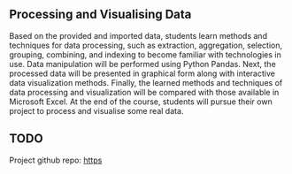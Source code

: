 ## Processing and Visualising Data

Based on the provided and imported data, students learn methods and techniques for data
processing, such as extraction, aggregation, selection, grouping, combining, and indexing to
become familiar with technologies in use. Data manipulation will be performed using Python
Pandas. Next, the processed data will be presented in graphical form along with interactive data
visualization methods. Finally, the learned methods and techniques of data processing and
visualization will be compared with those available in Microsoft Excel. At the end of the
course, students will pursue their own project to process and visualise some real data.

## TODO

Project github repo: [https](https://)